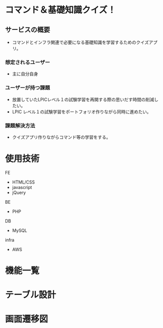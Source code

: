 # コマンド＆基礎知識クイズ！
## サービスの概要
- コマンドとインフラ関連で必要になる基礎知識を学習するためのクイズアプリ。

### 想定されるユーザー
- 主に自分自身

### ユーザーが持つ課題
- 放置していたLPICレベル１の試験学習を再開する際の思いだす時間の削減したい。
- LPIC レベル１の試験学習をポートフォリオ作りながら同時に進めたい。

### 課題解決方法
- クイズアプリ作りながらコマンド等の学習をする。

# 使用技術
FE
- HTML/CSS
- javascript
- jQuery

BE
- PHP

DB
- MySQL

infra
- AWS

# 機能一覧


# テーブル設計


# 画面遷移図



